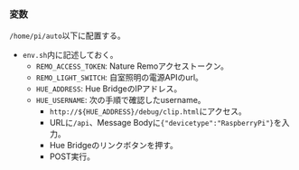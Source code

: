 ### 変数

`/home/pi/auto`以下に配置する。

- `env.sh`内に記述しておく。
  - `REMO_ACCESS_TOKEN`: Nature Remoアクセストークン。
  - `REMO_LIGHT_SWITCH`: 自室照明の電源APIのurl。
  - `HUE_ADDRESS`: Hue BridgeのIPアドレス。
  - `HUE_USERNAME`: 次の手順で確認したusername。
    - `http://${HUE_ADDRESS}/debug/clip.html`にアクセス。
    - URLに`/api`、Message Bodyに`{"devicetype":"RaspberryPi"}`を入力。
    - Hue Bridgeのリンクボタンを押す。
    - POST実行。
